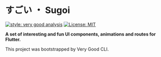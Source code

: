 # すごい ・ Sugoi

[![style: very good analysis][very_good_analysis_badge]][very_good_analysis_link]
[![License: MIT][license_badge]][license_link]

**A set of interesting and fun UI components, animations and routes for Flutter.**

This project was bootstrapped by Very Good CLI.

[license_badge]: https://img.shields.io/badge/license-MIT-blue.svg
[license_link]: https://opensource.org/licenses/MIT
[very_good_analysis_badge]: https://img.shields.io/badge/style-very_good_analysis-B22C89.svg
[very_good_analysis_link]: https://pub.dev/packages/very_good_analysis
